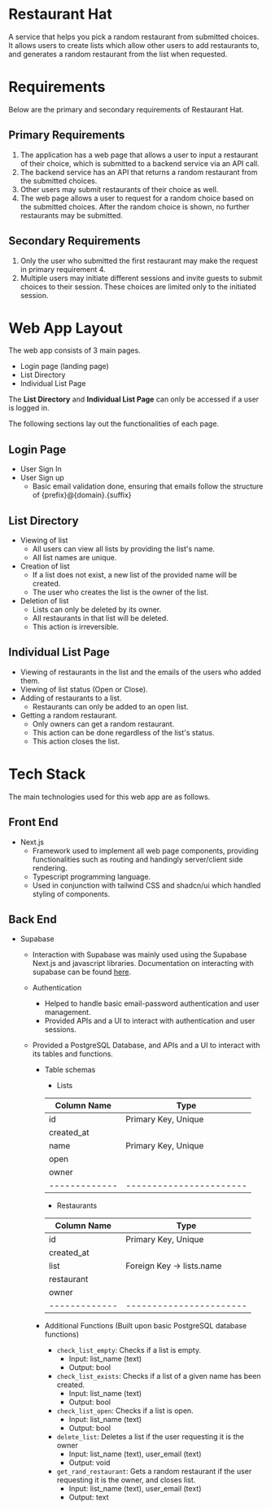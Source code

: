 # Restaurant Hat

A service that helps you pick a random restaurant from submitted choices. It allows users to create lists which allow other users to add restaurants to, and generates a random restaurant from the list when requested.

# Requirements

Below are the primary and secondary requirements of Restaurant Hat.

## Primary Requirements

1. The application has a web page that allows a user to input a restaurant of their choice, which is submitted to a backend service via an API call.
2. The backend service has an API that returns a random restaurant from the submitted choices.
3. Other users may submit restaurants of their choice as well.
4. The web page allows a user to request for a random choice based on the submitted choices. After the random choice is shown, no further restaurants may be submitted.

## Secondary Requirements

1. Only the user who submitted the first restaurant may make the request in primary requirement 4.
2. Multiple users may initiate different sessions and invite guests to submit choices to their session. These choices are limited only to the initiated session.

# Web App Layout

The web app consists of 3 main pages.

- Login page (landing page)
- List Directory
- Individual List Page

The **List Directory** and **Individual List Page** can only be accessed if a user is logged in.

The following sections lay out the functionalities of each page.

## Login Page

- User Sign In
- User Sign up
  - Basic email validation done, ensuring that emails follow the structure of {prefix}@{domain}.{suffix}

## List Directory

- Viewing of list
  - All users can view all lists by providing the list's name.
  - All list names are unique.
- Creation of list
  - If a list does not exist, a new list of the provided name will be created.
  - The user who creates the list is the owner of the list.
- Deletion of list
  - Lists can only be deleted by its owner.
  - All restaurants in that list will be deleted.
  - This action is irreversible.

## Individual List Page

- Viewing of restaurants in the list and the emails of the users who added them.
- Viewing of list status (Open or Close).
- Adding of restaurants to a list.
  - Restaurants can only be added to an open list.
- Getting a random restaurant.
  - Only owners can get a random restaurant.
  - This action can be done regardless of the list's status.
  - This action closes the list.

# Tech Stack

The main technologies used for this web app are as follows.

## Front End

- Next.js
  - Framework used to implement all web page components, providing functionalities such as routing and handingly server/client side rendering.
  - Typescript programming language.
  - Used in conjunction with tailwind CSS and shadcn/ui which handled styling of components.

## Back End

- Supabase

  - Interaction with Supabase was mainly used using the Supabase Next.js and javascript libraries. Documentation on interacting with supabase can be found [here](https://supabase.com/docs).

  - Authentication

    - Helped to handle basic email-password authentication and user management.
    - Provided APIs and a UI to interact with authentication and user sessions.

  - Provided a PostgreSQL Database, and APIs and a UI to interact with its tables and functions.

    - Table schemas

      - Lists

      | Column Name   | Type                    |
      | ------------- | ----------------------- |
      | id            | Primary Key, Unique     |
      | created_at    |                         |
      | name          | Primary Key, Unique     |
      | open          |                         |
      | owner         |                         |
      | ------------- | ----------------------- |

      - Restaurants

      | Column Name   | Type                      |
      | ------------- | ------------------------- |
      | id            | Primary Key, Unique       |
      | created_at    |                           |
      | list          | Foreign Key -> lists.name |
      | restaurant    |                           |
      | owner         |                           |
      | ------------- | -----------------------   |

    - Additional Functions (Built upon basic PostgreSQL database functions)
      - `check_list_empty`: Checks if a list is empty.
        - Input: list_name (text)
        - Output: bool
      - `check_list_exists`: Checks if a list of a given name has been created.
        - Input: list_name (text)
        - Output: bool
      - `check_list_open`: Checks if a list is open.
        - Input: list_name (text)
        - Output: bool
      - `delete_list`: Deletes a list if the user requesting it is the owner
        - Input: list_name (text), user_email (text)
        - Output: void
      - `get_rand_restaurant`: Gets a random restaurant if the user requesting it is the owner, and closes list.
        - Input: list_name (text), user_email (text)
        - Output: text
